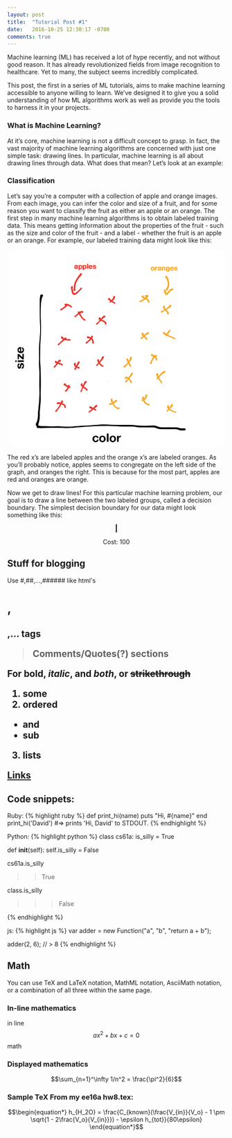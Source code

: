 ```yaml
---
layout: post
title:  "Tutorial Post #1"
date:   2016-10-25 12:30:17 -0700
comments: true
---
```


Machine learning (ML) has received a lot of hype recently, and not without good reason. It has already revolutionized fields from image recognition to healthcare. Yet to many, the subject seems incredibly complicated.

This post, the first in a series of ML tutorials, aims to make machine learning accessible to anyone willing to learn. We’ve designed it to give you a solid understanding of how ML algorithms work as well as provide you the tools to harness it in your projects. 

### What is Machine Learning?

At it’s core, machine learning is not a difficult concept to grasp. In fact, the vast majority of machine learning algorithms are concerned with just one simple task: drawing lines. In particular, machine learning is all about drawing lines through data. What does that mean? Let’s look at an example:

### Classification

Let’s say you’re a computer with a collection of apple and orange images. From each image, you can infer the color and size of a fruit, and for some reason you want to classify the fruit as either an apple or an orange. The first step in many machine learning algorithms is to obtain labeled training data. This means getting information about the properties of the fruit - such as the size and color of the fruit -  and a label - whether the fruit is an apple or an orange. For example, our labeled training data might look like this:

<center>
	<img src="/assets/classification_no_line.png" width="500">
</center>

The red x’s are labeled  apples and the orange x’s are labeled oranges. As you’ll probably notice, apples seems to congregate on the left side of the graph, and oranges the right. This is because for the most part, apples are red and oranges are orange.

Now we get to draw lines! For this particular machine learning problem, our goal is to draw a line between the two labeled groups, called a decision boundary. The simplest decision boundary for our data might look something like this:

<center><div id="container"><canvas id="canvas1" style="border: 1px solid black;" width="300" height="300"></canvas></div></center>

<center><p id="cost">Cost: 100</p></center>

## Stuff for blogging

Use #,##,...,###### like html's <h1>,<h2>,... tags

> Comments/Quotes(?) sections

For **bold**, *italic*, and _**both**_, or ~~strikethrough~~

1. some
2. ordered
  * and
  * sub
3. lists

[Links](http://ml.berkeley.edu)

## Code snippets: ##

Ruby:
{% highlight ruby %}
def print_hi(name)
  puts "Hi, #{name}"
end
print_hi('David')
#=> prints 'Hi, David' to STDOUT.
{% endhighlight %}

Python:
{% highlight python %}
class cs61a:
  is_silly = True

  def __init__(self):
    self.is_silly = False

cs61a.is_silly
>>True

class.is_silly
>>>False

{% endhighlight %}

js:
{% highlight js %}
var adder = new Function("a", "b", "return a + b");

adder(2, 6);
// > 8
{% endhighlight %}

## Math

You can use TeX and LaTeX notation, MathML notation, AsciiMath notation, or a combination of all three within the same page.

### In-line mathematics

in line $$ax^2 + bx + c = 0$$ math

### Displayed mathematics

$$\sum_{n=1}^\infty 1/n^2 = \frac{\pi^2}{6}$$

### Sample TeX From my ee16a hw8.tex:

$$\begin{equation*}
  h_{H_2O} = \frac{C_{known}(\frac{V_{in}}{V_o} - 1 \pm \sqrt{1 - 2\frac{V_o}{V_{in}}}) - \epsilon h_{tot}}{80\epsilon}
\end{equation*}$$
